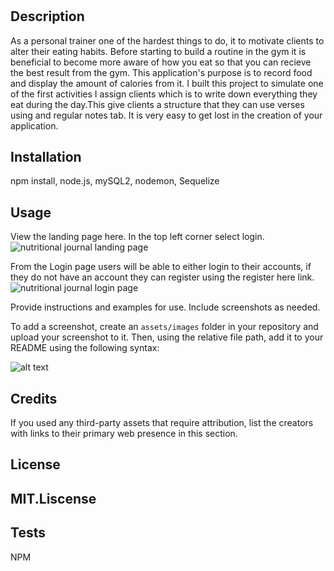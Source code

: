 # <Nutrition-Jounal>

## Description

As a personal trainer one of the hardest things to do, it to motivate clients to alter their eating habits. Before starting to build a routine in the gym it is beneficial to become more aware of how you eat so that you can recieve the best result from the gym. This application's purpose is to record food and display the amount of calories from it. 
 I built this project to simulate one of the first activities I assign clients which is to write down everything they eat during the day.This give clients a structure that they can use verses using and regular notes tab. It is very easy to get lost in the creation of your application.


## Installation

npm install, node.js, mySQL2, nodemon, Sequelize

## Usage
View the landing page here. In the top left corner select login.
![nutritional journal landing page](https://user-images.githubusercontent.com/111651316/229389790-31e01e8f-b65f-42f7-b481-9452963c9452.png)

From the Login page users will be able to either login to their accounts, if they do not have an account they can register using the register here link.
![nutritional journal login page](https://user-images.githubusercontent.com/111651316/229390463-dccba458-9786-4c80-a4a7-1cffa32f505c.png)

Provide instructions and examples for use. Include screenshots as needed.

To add a screenshot, create an `assets/images` folder in your repository and upload your screenshot to it. Then, using the relative file path, add it to your README using the following syntax:

![alt text](assets/images/screenshot.png)

## Credits


If you used any third-party assets that require attribution, list the creators with links to their primary web presence in this section.


## License

MIT.Liscense
---


## Tests
NPM
